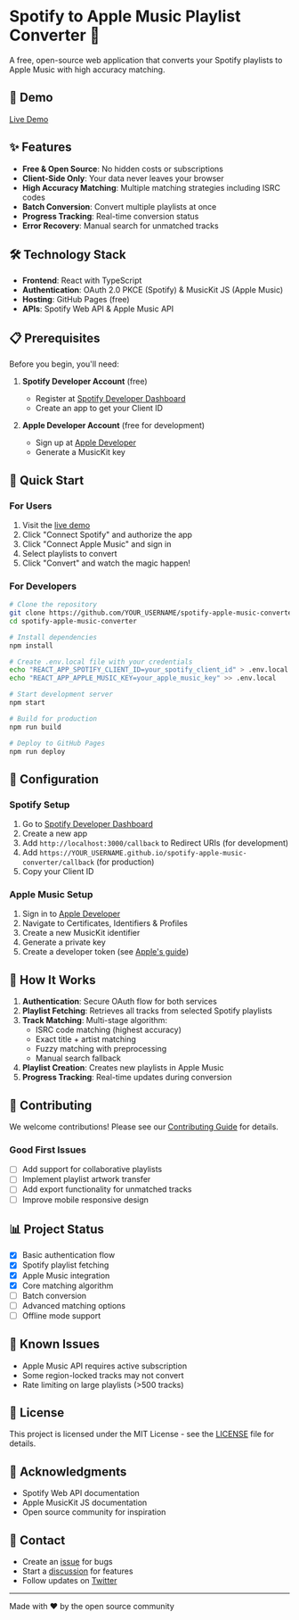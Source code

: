 # Spotify to Apple Music Playlist Converter 🎵

A free, open-source web application that converts your Spotify playlists to Apple Music with high accuracy matching.

## 🚀 Demo

[Live Demo](https://YOUR_USERNAME.github.io/spotify-apple-music-converter)

## ✨ Features

- **Free & Open Source**: No hidden costs or subscriptions
- **Client-Side Only**: Your data never leaves your browser
- **High Accuracy Matching**: Multiple matching strategies including ISRC codes
- **Batch Conversion**: Convert multiple playlists at once
- **Progress Tracking**: Real-time conversion status
- **Error Recovery**: Manual search for unmatched tracks

## 🛠️ Technology Stack

- **Frontend**: React with TypeScript
- **Authentication**: OAuth 2.0 PKCE (Spotify) & MusicKit JS (Apple Music)
- **Hosting**: GitHub Pages (free)
- **APIs**: Spotify Web API & Apple Music API

## 📋 Prerequisites

Before you begin, you'll need:

1. **Spotify Developer Account** (free)
   - Register at [Spotify Developer Dashboard](https://developer.spotify.com/dashboard)
   - Create an app to get your Client ID

2. **Apple Developer Account** (free for development)
   - Sign up at [Apple Developer](https://developer.apple.com)
   - Generate a MusicKit key

## 🚀 Quick Start

### For Users

1. Visit the [live demo](https://YOUR_USERNAME.github.io/spotify-apple-music-converter)
2. Click "Connect Spotify" and authorize the app
3. Click "Connect Apple Music" and sign in
4. Select playlists to convert
5. Click "Convert" and watch the magic happen!

### For Developers

```bash
# Clone the repository
git clone https://github.com/YOUR_USERNAME/spotify-apple-music-converter.git
cd spotify-apple-music-converter

# Install dependencies
npm install

# Create .env.local file with your credentials
echo "REACT_APP_SPOTIFY_CLIENT_ID=your_spotify_client_id" > .env.local
echo "REACT_APP_APPLE_MUSIC_KEY=your_apple_music_key" >> .env.local

# Start development server
npm start

# Build for production
npm run build

# Deploy to GitHub Pages
npm run deploy
```

## 🔧 Configuration

### Spotify Setup

1. Go to [Spotify Developer Dashboard](https://developer.spotify.com/dashboard)
2. Create a new app
3. Add `http://localhost:3000/callback` to Redirect URIs (for development)
4. Add `https://YOUR_USERNAME.github.io/spotify-apple-music-converter/callback` (for production)
5. Copy your Client ID

### Apple Music Setup

1. Sign in to [Apple Developer](https://developer.apple.com)
2. Navigate to Certificates, Identifiers & Profiles
3. Create a new MusicKit identifier
4. Generate a private key
5. Create a developer token (see [Apple's guide](https://developer.apple.com/documentation/applemusicapi/getting_keys_and_creating_tokens))

## 🎯 How It Works

1. **Authentication**: Secure OAuth flow for both services
2. **Playlist Fetching**: Retrieves all tracks from selected Spotify playlists
3. **Track Matching**: Multi-stage algorithm:
   - ISRC code matching (highest accuracy)
   - Exact title + artist matching
   - Fuzzy matching with preprocessing
   - Manual search fallback
4. **Playlist Creation**: Creates new playlists in Apple Music
5. **Progress Tracking**: Real-time updates during conversion

## 🤝 Contributing

We welcome contributions! Please see our [Contributing Guide](CONTRIBUTING.md) for details.

### Good First Issues

- [ ] Add support for collaborative playlists
- [ ] Implement playlist artwork transfer
- [ ] Add export functionality for unmatched tracks
- [ ] Improve mobile responsive design

## 📊 Project Status

- [x] Basic authentication flow
- [x] Spotify playlist fetching
- [x] Apple Music integration
- [x] Core matching algorithm
- [ ] Batch conversion
- [ ] Advanced matching options
- [ ] Offline mode support

## 🐛 Known Issues

- Apple Music API requires active subscription
- Some region-locked tracks may not convert
- Rate limiting on large playlists (>500 tracks)

## 📄 License

This project is licensed under the MIT License - see the [LICENSE](LICENSE) file for details.

## 🙏 Acknowledgments

- Spotify Web API documentation
- Apple MusicKit JS documentation
- Open source community for inspiration

## 📧 Contact

- Create an [issue](https://github.com/YOUR_USERNAME/spotify-apple-music-converter/issues) for bugs
- Start a [discussion](https://github.com/YOUR_USERNAME/spotify-apple-music-converter/discussions) for features
- Follow updates on [Twitter](https://twitter.com/YOUR_HANDLE)

---

Made with ❤️ by the open source community